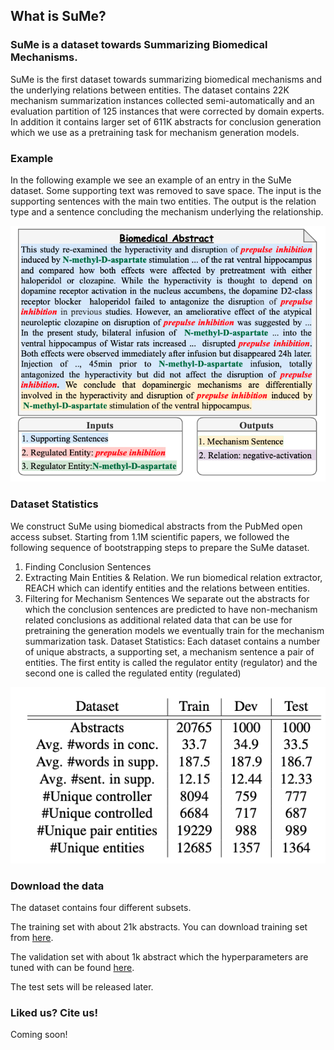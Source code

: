 ## What is SuMe?
### SuMe is a dataset towards Summarizing Biomedical Mechanisms.

<!-- You can find our paper [here](Link)  -->

<!-- Mohaddeseh Bastan, Nishant Shankar, Mihai Surdeanu, Niranjan Balasubramanian.  -->

SuMe is the first dataset towards summarizing biomedical mechanisms and the underlying relations between entities. The dataset contains 22K mechanism summarization instances collected semi-automatically and an evaluation partition of 125 instances that were corrected by domain experts. In addition it contains larger set of 611K abstracts for conclusion generation which we use as a pretraining task for mechanism generation models.

### Example
In the following example we see an example of an entry in the SuMe dataset. Some supporting text was removed to save space. The input is the supporting sentences with the main two entities. The output is the relation type and a sentence concluding the mechanism underlying the relationship.


<img src="assets/img/example.png" alt="Image of SuMe stats"/>

### Dataset Statistics

We construct SuMe using biomedical abstracts from the PubMed open access subset. Starting from 1.1M scientific papers, we followed the following sequence of bootstrapping steps to prepare the SuMe dataset. 
1. Finding Conclusion Sentences
2. Extracting Main Entities & Relation. We run biomedical relation extractor, REACH which can identify entities and the relations between entities.
3. Filtering for Mechanism Sentences
We separate out the abstracts for which the conclusion sentences are predicted to have non-mechanism related conclusions as additional related data that can be use for pretraining the generation models we eventually train for the mechanism summarization task. Dataset Statistics: Each dataset contains a number of unique abstracts, a supporting set, a mechanism sentence a pair of entities. The first entity is called the regulator entity (regulator) and the second one is called the regulated entity (regulated)

<img src="assets/img/stats.png" alt="Image of SuMe stats"/>


### Download the data
The dataset contains four different subsets. 

The training set with about 21k abstracts. You can download training set from <a href="/#">here</a>.

The validation set with about 1k abstract which the hyperparameters are tuned with can be found <a href="/#">here</a>. 

The test sets will be released later.


### Liked us? Cite us!
Coming soon!

